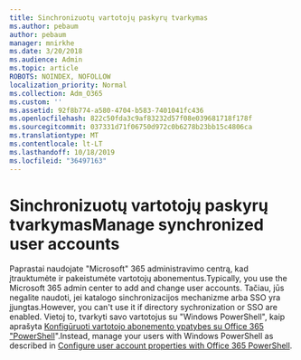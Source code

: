 ```yaml
---
title: Sinchronizuotų vartotojų paskyrų tvarkymas
ms.author: pebaum
author: pebaum
manager: mnirkhe
ms.date: 3/20/2018
ms.audience: Admin
ms.topic: article
ROBOTS: NOINDEX, NOFOLLOW
localization_priority: Normal
ms.collection: Adm_O365
ms.custom: ''
ms.assetid: 92f8b774-a580-4704-b583-7401041fc436
ms.openlocfilehash: 822c50fda3c9af83232d57f08e039681718f178f
ms.sourcegitcommit: 037331d71f06750d972c0b6278b23bb15c4806ca
ms.translationtype: MT
ms.contentlocale: lt-LT
ms.lasthandoff: 10/18/2019
ms.locfileid: "36497163"
---
```

# <a name="manage-synchronized-user-accounts"></a><span data-ttu-id="6e16d-102">Sinchronizuotų vartotojų paskyrų tvarkymas</span><span class="sxs-lookup"><span data-stu-id="6e16d-102">Manage synchronized user accounts</span></span>

<span data-ttu-id="6e16d-103">Paprastai naudojate "Microsoft" 365 administravimo centrą, kad įtrauktumėte ir pakeistumėte vartotojų abonementus.</span><span class="sxs-lookup"><span data-stu-id="6e16d-103">Typically, you use the Microsoft 365 admin center to add and change user accounts.</span></span> <span data-ttu-id="6e16d-104">Tačiau, jūs negalite naudoti, jei katalogo sinchronizacijos mechanizme arba SSO yra įjungtas.</span><span class="sxs-lookup"><span data-stu-id="6e16d-104">However, you can't use it if directory sychronization or SSO are enabled.</span></span> <span data-ttu-id="6e16d-105">Vietoj to, tvarkyti savo vartotojus su "Windows PowerShell", kaip aprašyta [Konfigūruoti vartotojo abonemento ypatybes su Office 365 "PowerShell](https://docs.microsoft.com/office365/enterprise/powershell/configure-user-account-properties-with-office-365-powershell )".</span><span class="sxs-lookup"><span data-stu-id="6e16d-105">Instead, manage your users with Windows PowerShell as described in [Configure user account properties with Office 365 PowerShell](https://docs.microsoft.com/office365/enterprise/powershell/configure-user-account-properties-with-office-365-powershell ).</span></span> 
  

